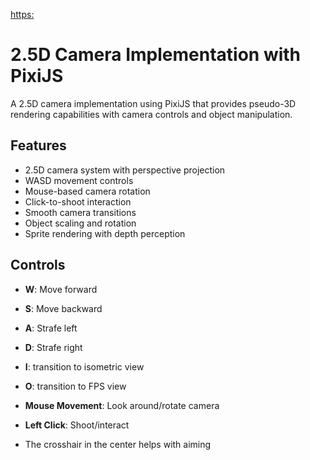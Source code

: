 [https:
](https://brotochola.github.io/2.5d_camera_pixijs/)


# 2.5D Camera Implementation with PixiJS

A 2.5D camera implementation using PixiJS that provides pseudo-3D rendering capabilities with camera controls and object manipulation.

## Features

- 2.5D camera system with perspective projection
- WASD movement controls
- Mouse-based camera rotation
- Click-to-shoot interaction
- Smooth camera transitions
- Object scaling and rotation
- Sprite rendering with depth perception

## Controls

- **W**: Move forward
- **S**: Move backward
- **A**: Strafe left
- **D**: Strafe right
- **I**: transition to isometric view
- **O**: transition to FPS view
- **Mouse Movement**: Look around/rotate camera
- **Left Click**: Shoot/interact

- The crosshair in the center helps with aiming
